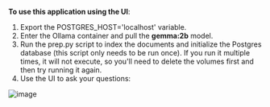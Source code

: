 **To use this application using the UI**:

1. Export the POSTGRES_HOST='localhost' variable.
2. Enter the Ollama container and pull the __gemma:2b__ model.
3. Run the prep.py script to index the documents and initialize the Postgres database (this script only needs to be run once).
   If you run it multiple times, it will not execute, so you'll need to delete the volumes first and then try running it again.
4. Use the UI to ask your questions:
   
![image](https://github.com/user-attachments/assets/c4f4fc5b-b679-4733-931c-f4ebabb2cf00)
